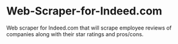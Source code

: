 # Web-Scraper-for-Indeed.com

Web scraper for Indeed.com that will scrape employee reviews of companies along with their star ratings and pros/cons.
